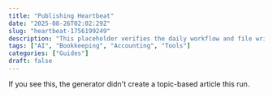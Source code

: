 ```yaml
---
title: "Publishing Heartbeat"
date: "2025-08-26T02:02:29Z"
slug: "heartbeat-1756199249"
description: "This placeholder verifies the daily workflow and file writes."
tags: ["AI", "Bookkeeping", "Accounting", "Tools"]
categories: ["Guides"]
draft: false
---
```


If you see this, the generator didn't create a topic-based article this run.
